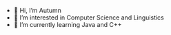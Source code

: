 - 👋 Hi, I’m Autumn
- 👀 I’m interested in Computer Science and Linguistics
- 🌱 I’m currently learning Java and C++
